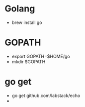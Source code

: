# Golang

* brew install go

# GOPATH

* export GOPATH=$HOME/go
* mkdir $GOPATH

# go get

* go get github.com/labstack/echo
* 